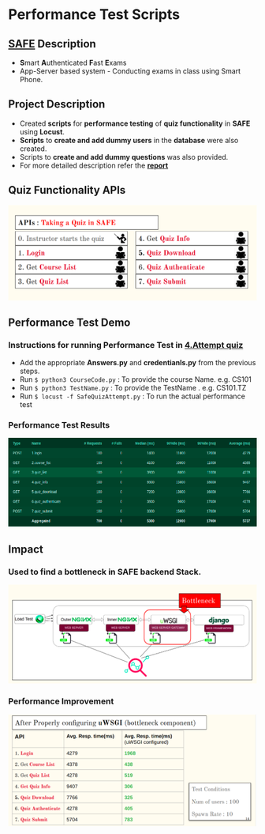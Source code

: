 # Performance Test Scripts
## [SAFE](http://safe.cse.iitb.ac.in) Description
* **S**mart **A**uthenticated **F**ast **E**xams
* App-Server based system - Conducting exams in class using Smart Phone.  
## Project Description
* Created **scripts** for **performance testing** of **quiz functionality** in **SAFE** using **Locust**.
* **Scripts** to **create and add dummy users** in the **database** were also created.
* Scripts to **create and add dummy questions** was also provided.
* For more detailed description refer the **[report](https://github.com/jatin-jatin/Performance-Test-Script-SAFE-quiz-functionality/blob/main/report.pdf)**
## Quiz Functionality APIs
![SAFE-Quiz-APIs](https://github.com/jatin-jatin/Performance-Test-Script-SAFE-quiz-functionality/blob/main/pictures/quiz-api.png)

## Performance Test Demo
### Instructions for running Performance Test in [4.Attempt quiz](https://github.com/jatin-jatin/Performance-Test-Script-SAFE-quiz-functionality/tree/main/4.Attempt%20quiz)
* Add the appropriate **Answers.py** and **credentianls.py** from the previous steps.
* Run ```$ python3 CourseCode.py``` : To provide the course Name. e.g. CS101
* Run ```$ python3 TestName.py``` : To provide the TestName . e.g. CS101.TZ
* Run ```$ locust -f SafeQuizAttempt.py``` : To run the actual performance test

### Performance Test Results
![Locust Perf Test](https://github.com/jatin-jatin/Performance-Test-Script-SAFE-quiz-functionality/blob/main/pictures/perf-script.png)

## Impact
### Used to find a  bottleneck in SAFE backend Stack.
![Bottleneck component](https://github.com/jatin-jatin/Performance-Test-Script-SAFE-quiz-functionality/blob/main/pictures/bottleneck.png)
### Performance Improvement
![Performance Improvement](https://github.com/jatin-jatin/Performance-Test-Script-SAFE-quiz-functionality/blob/main/pictures/improve.png)